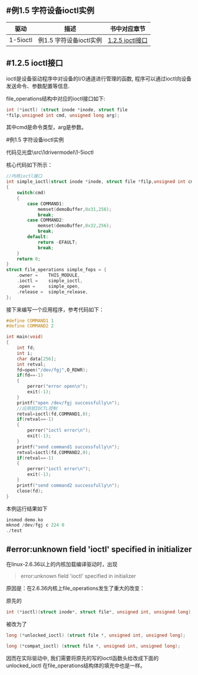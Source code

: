 #例1.5  字符设备ioctl实例
-------

|    驱动    |    描述    | 书中对应章节 |
|:----------:|:----------:|:------------:|
|  1-5ioctl  |  例1.5  字符设备ioctl实例    |   [1.2.5 ioctl接口](http://book.51cto.com/art/201205/337670.htm)                  |



#1.2.5  ioctl接口
-------

ioctl是设备驱动程序中对设备的I/O通道进行管理的函数,
程序可以通过ioctl向设备发送命令、参数配置等信息.

file_operations结构中对应的ioctl接口如下:

```c
int (*ioctl) (struct inode *inode, struct file
*filp,unsigned int cmd, unsigned long arg);
```

其中cmd是命令类型，arg是参数。

#例1.5  字符设备ioctl实例

代码见光盘\src\1drivermodel\1-5ioctl

核心代码如下所示：

```c
//内核ioctl接口
int simple_ioctl(struct inode *inode, struct file *filp,unsigned int cmd, unsigned long arg)
{
    switch(cmd)
    {
        case COMMAND1:
            memset(demoBuffer,0x31,256);
            break;
        case COMMAND2:
            memset(demoBuffer,0x32,256);
            break;
        default:
            return -EFAULT;
            break;
    }
    return 0;
}
struct file_operations simple_fops = {
    .owner =    THIS_MODULE,
    .ioctl =    simple_ioctl,
    .open =     simple_open,
    .release =  simple_release,
};
```


接下来编写一个应用程序，参考代码如下：

```c
#define COMMAND1 1
#define COMMAND2 2

int main(void)
{
    int fd;
    int i;
    char data[256];
    int retval;
    fd=open("/dev/fgj",O_RDWR);
    if(fd==-1)
    {
        perror("error open\n");
        exit(-1);
    }
    printf("open /dev/fgj successfully\n");
    //应用层IOCTL控制
    retval=ioctl(fd,COMMAND1,0);
    if(retval==-1)
    {
        perror("ioctl error\n");
        exit(-1);
    }
    printf("send command1 successfully\n");
    retval=ioctl(fd,COMMAND2,0);
    if(retval==-1)
    {
        perror("ioctl error\n");
        exit(-1);
    }
    printf("send command2 successfully\n");
    close(fd);
}
```

本例运行结果如下

```c
insmod demo.ko
mknod /dev/fgj c 224 0
./test
```

#error:unknown field 'ioctl' specified in initializer
-------

在linux-2.6.36以上的内核加载编译驱动时，出现

>error:unknown field 'ioctl' specified in initializer

原因是：在2.6.36内核上file_operations发生了重大的改变：

原先的

```c
int (*ioctl)(struct inode*, struct file*, unsigned int, unsigned long);
```

被改为了

```c
long (*unlocked_ioctl) (struct file *, unsigned int, unsigned long);

long (*compat_ioctl) (struct file *, unsigned int, unsigned long);
```


因而在实际驱动中,
我们需要将原先的写的ioctl函数头给改成下面的unlocked_ioctl
在file_operations结构体的填充中也是一样。
